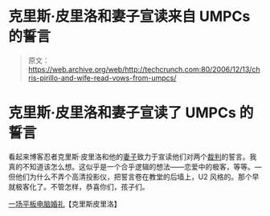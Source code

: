 # 克里斯·皮里洛和妻子宣读来自 UMPCs  的誓言

> 原文：<https://web.archive.org/web/http://techcrunch.com:80/2006/12/13/chris-pirillo-and-wife-read-vows-from-umpcs/>

# 克里斯·皮里洛和妻子宣读了 UMPCs 的誓言

看起来博客忍者克里斯·皮里洛和他的[妻子](https://web.archive.org/web/20130921203301/http://ponzarelli.com/)致力于宣读他们对两个[裁判](https://web.archive.org/web/20130921203301/http://jkontherun.blogs.com/jkotr_audio_edition/2006/04/jkontherun_audi.html)的誓言。我真的不知道该怎么想。这似乎是一个合乎逻辑的想法——恋爱中的极客，等等。—但他们为什么不弄个高清投影仪，把誓言卷在教堂的后墙上，U2 风格的。那个早就极客化了。不管怎样，恭喜你们，孩子们。

[一场平板电脑婚礼](https://web.archive.org/web/20130921203301/http://chris.pirillo.com/2006/12/13/a-tablet-pc-wedding/)【克里斯皮里洛】